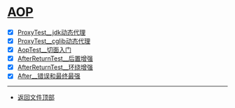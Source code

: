 
# [AOP](../README.md)

- [x] [ProxyTest__jdk动态代理](src/main/java/com/cpucode/proxy/jdk/ProxyTest.java)
- [x] [ProxyTest__cglib动态代理](src/main/java/com/cpucode/proxy/cglib/ProxyTest.java)
- [x] [AopTest__切面入门](src/test/java/com/cpucode/test/AopTest.java)
- [x] [AfterReturnTest__后置增强](src/test/java/com/cpucode/test/AfterReturnTest.java)
- [x] [AfterReturnTest__环绕增强](src/test/java/com/cpucode/test/AfterReturnTest.java)
- [x] [After__错误和最终最强](src/test/java/com/cpucode/test/After.java)

-----------------

- [返回文件顶部](../README.md)